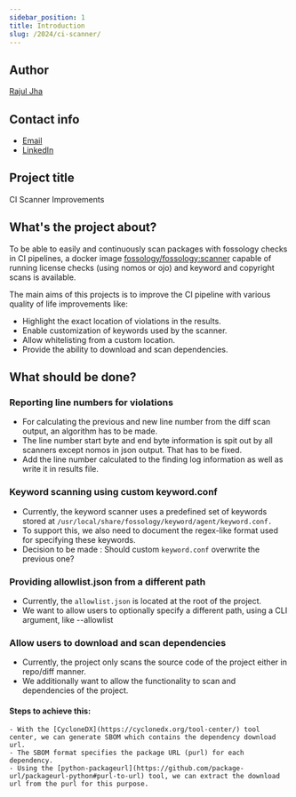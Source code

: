 ```yaml
---
sidebar_position: 1
title: Introduction
slug: /2024/ci-scanner/
---
```

<!--
SPDX-License-Identifier: CC-BY-SA-4.0

SPDX-FileCopyrightText: 2024 Rajul Jha <rajuljha49@gmail.com>
-->

## Author

[Rajul Jha](https://github.com/rajuljha)

## Contact info

- [Email](mailto:rajuljha49@gmail.com)
- [LinkedIn](https://linkedin.com/in/rajuljha)

## Project title

CI Scanner Improvements

## What's the project about?

To be able to easily and continuously scan packages with 
fossology checks in CI pipelines, a docker image [fossology/fossology:scanner](https://hub.docker.com/layers/fossology/fossology/scanner/images/sha256-a625b1b10832b98d47429387c18b4fb042f7b09f912b50da14da61fddb11a2ff?context=explore) capable of running license checks (using nomos or ojo) and keyword and copyright scans is available. 

The main aims of this projects is to improve the CI pipeline with various quality of life improvements like:
- Highlight the exact location of violations in the results.
- Enable customization of keywords used by the scanner.
- Allow whitelisting from a custom location.
- Provide the ability to download and scan dependencies.


## What should be done?

### Reporting line numbers for violations
- For calculating the previous and new line number from the diff scan output, an algorithm has to be made. 
- The line number start byte and end byte information is spit out by all scanners except nomos in json output. That has to be fixed.
- Add the line number calculated to the finding log information as well as write it in results file.

### Keyword scanning using custom keyword.conf
- Currently, the keyword scanner uses a predefined set of keywords stored at `/usr/local/share/fossology/keyword/agent/keyword.conf.`
- To support this, we also need to document the regex-like format used for specifying these keywords.
- Decision to be made : Should custom `keyword.conf` overwrite the previous one? 

### Providing allowlist.json from a different path
- Currently, the `allowlist.json` is located at the root of the project.
- We want to allow users to optionally specify a different path, using a CLI argument, like --allowlist

### Allow users to download and scan dependencies
- Currently, the project only scans the source code of the project either in repo/diff manner.
- We additionally want to allow the functionality to scan and dependencies of the project.

#### Steps to achieve this:
    - With the [CycloneDX](https://cyclonedx.org/tool-center/) tool center, we can generate SBOM which contains the dependency download url.
    - The SBOM format specifies the package URL (purl) for each dependency. 
    - Using the [python-packageurl](https://github.com/package-url/packageurl-python#purl-to-url) tool, we can extract the download url from the purl for this purpose.
